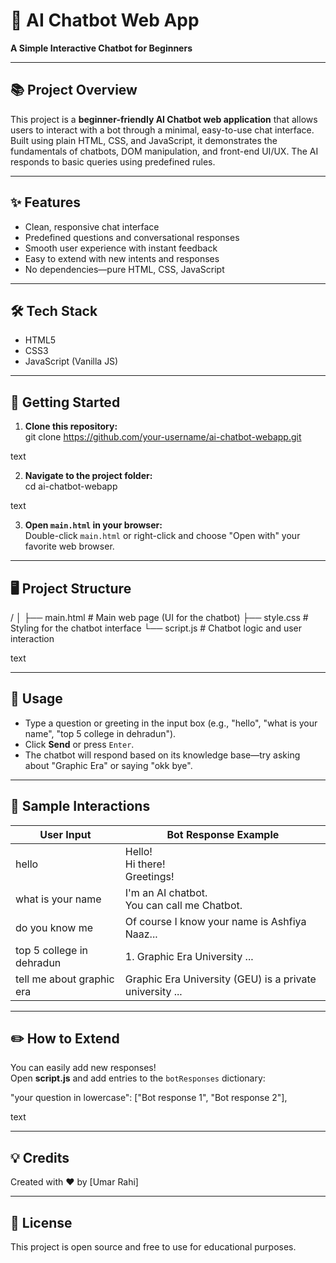 # 🤖 AI Chatbot Web App

**A Simple Interactive Chatbot for Beginners**

---

## 📚 Project Overview

This project is a **beginner-friendly AI Chatbot web application** that allows users to interact with a bot through a minimal, easy-to-use chat interface. Built using plain HTML, CSS, and JavaScript, it demonstrates the fundamentals of chatbots, DOM manipulation, and front-end UI/UX. The AI responds to basic queries using predefined rules.

---

## ✨ Features

- Clean, responsive chat interface
- Predefined questions and conversational responses
- Smooth user experience with instant feedback
- Easy to extend with new intents and responses
- No dependencies—pure HTML, CSS, JavaScript

---

## 🛠️ Tech Stack

- HTML5
- CSS3
- JavaScript (Vanilla JS)

---

## 🚀 Getting Started

1. **Clone this repository:**  
git clone https://github.com/your-username/ai-chatbot-webapp.git

text

2. **Navigate to the project folder:**  
cd ai-chatbot-webapp

text

3. **Open `main.html` in your browser:**  
Double-click `main.html` or right-click and choose "Open with" your favorite web browser.

---

## 🖥️ Project Structure

/
│
├── main.html # Main web page (UI for the chatbot)
├── style.css # Styling for the chatbot interface
└── script.js # Chatbot logic and user interaction

text

---

## 💬 Usage

- Type a question or greeting in the input box (e.g., "hello", "what is your name", "top 5 college in dehradun").
- Click **Send** or press `Enter`.
- The chatbot will respond based on its knowledge base—try asking about "Graphic Era" or saying "okk bye".

---

## 📝 Sample Interactions

| User Input                            | Bot Response Example                                         |
|---------------------------------------|-------------------------------------------------------------|
| hello                                 | Hello!<br>Hi there!<br>Greetings!                           |
| what is your name                     | I'm an AI chatbot.<br>You can call me Chatbot.              |
| do you know me                        | Of course I know your name is Ashfiya Naaz...               |
| top 5 college in dehradun             | 1. Graphic Era University ...                               |
| tell me about graphic era             | Graphic Era University (GEU) is a private university ...    |

---

## ✏️ How to Extend

You can easily add new responses!  
Open **script.js** and add entries to the `botResponses` dictionary:

"your question in lowercase": ["Bot response 1", "Bot response 2"],

text

---

## 💡 Credits

Created with ❤ by [Umar Rahi]

---

## 📜 License

This project is open source and free to use for educational purposes.